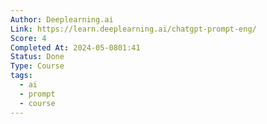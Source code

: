 ```yaml
---
Author: Deeplearning.ai
Link: https://learn.deeplearning.ai/chatgpt-prompt-eng/
Score: 4
Completed At: 2024-05-0801:41
Status: Done
Type: Course
tags:
  - ai
  - prompt
  - course
---
```

